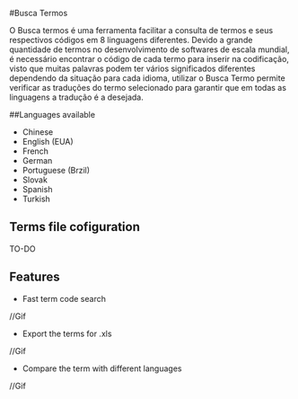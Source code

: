#Busca Termos




O Busca termos é uma ferramenta facilitar a consulta  de termos e seus respectivos códigos em 8 linguagens diferentes.
Devido a grande quantidade de termos no desenvolvimento de softwares de escala mundial, é necessário encontrar o
código de cada termo para inserir na codificação, visto que muitas palavras podem ter vários significados diferentes 
dependendo da situação para cada idioma, utilizar o Busca Termo permite verificar as traduções do termo selecionado 
para garantir que em todas as linguagens a tradução é a desejada. 
	

##Languages available

- Chinese
- English (EUA)
- French
- German
- Portuguese (Brzil)
- Slovak
- Spanish	
- Turkish

## Terms file cofiguration

TO-DO

## Features

- Fast term code search

//Gif

- Export the terms for .xls


//Gif

- Compare the term with different languages


//Gif
